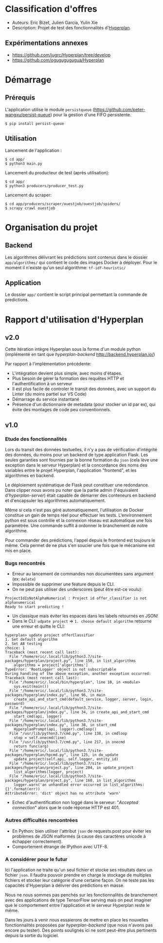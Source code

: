 # Classification d'offres

+ Auteurs: Eric Bizet, Julien Garcia, Yulin Xie
+ Description: Projet de test des fonctionnalités d'[Hyperplan](https://hyperplan.io/index.html). 


## Expérimentations annexes

+ https://github.com/jugrc/Hyperplan/tree/develop
+ https://github.com/ogugugugugua/Hyperplan


# Démarrage

## Prérequis

L'application utilise le module `persistqueue` (https://github.com/peter-wangxu/persist-queue) pour la gestion d'une FIFO persistente.

```console
$ pip install persist-queue
```

## Utilisation

Lancement de l'application :

```console
$ cd app/
$ python3 main.py
```

Lancement du producteur de test (après utilisation):

```console
$ cd app/
$ python3 producers/producer_test.py
```

Lancement du scraper:

```console
$ cd app/producers/scraper/ouestjob/ouestjob/spiders/
$ scrapy crawl ouestjob
```

# Organisation du projet

## Backend

Les algorithmes délivrant les prédictions sont contenus dans le dossier `app/algorithms/` qui contient le code des images Docker à déployer. Pour le moment il n'existe qu'un seul algorithme: `tf-idf-heuristic/`

## Application

Le dossier `app/` contient le script principal permettant la commande de predictions.


# Rapport d'utilisation d'Hyperplan

## v2.0

Cette itération intègre Hyperplan sous la forme d'un module python (implémenté en tant que *hyperplan-backend* http://backend.hyperplan.io/)

Par rapport à l'implémentation précédente:

+ L'intégration devient plus simple, avec moins d'étapes.
+ Plus besoin de gérer la formation des requêtes HTTP et l'authentification à un serveur
+ Il est plus facile de controler le transit des données, avec un support du Linter (du moins partiel sur VS Code)
+ Démarrage du service instantané
+ Présence d'un dictionnaire de metadata (pour stocker un id par ex), qui évite des montages de code peu conventionnels.

## v1.0

### Etude des fonctionnalités

Lors du transit des données textuelles, il n'y a pas de vérification d'intégrité des données, du moins pour un backend de type application Flask. Les seules garanties sont fournies par la bonne formation du `json` (cela lève une exception dans le serveur Hyperplan) et la concordance des noms des variables entre le projet Hyperplan, l'application "frontend", et les algorithmes en backend.

Le déploiement systématique de Flask peut constituer une redondance. Dans clipper nous avons pu noter que la partie admin (l'équivalent d'*hyperplan-server*) était capable de démarrer des conteneurs en backend et d'encapsuler les algorithmes automatiquement.

Même si cela n'est pas géré automatiquement, l'utilisation de Docker constitue un gain de temps réel pour effectuer les tests. L'environnement python est sous contrôle et la connexion réseau est automatique une fois paramétrée. Une commande suffit à ordonner le branchement de notre algorithme.

Pour commander des prédictions, l'appel depuis le frontend est toujours le même. Cela permet de ne plus s'en soucier une fois que le mécanisme est mis en place.

### Bugs rencontrés

+ Erreur au lancement de commandes non documentées sans argument (ex: `delete`)
+ Impossible de supprimer une feature depuis le CLI.
+ On ne peut pas utiliser des underscores (peut être est-ce voulu):

```console
ProjectIdIsNotAlphaNumerical : Project id offer_classifier is not alphanumerical
Ready to start predicting ! 
```

+ Un classique mais éviter les espaces dans les labels retournés en JSON!
+ Dans le CLI: `udpate project` => `1. choose default algorithm` retourne une erreur et quitte le CLI:


```console
hyperplan> update project offerClassifier
1. Set default algorithm
2. Set AB testing
choice: 1
Traceback (most recent call last):
  File "/home/eric/.local/lib/python3.7/site-packages/hyperplan/project.py", line 150, in list_algorithms
    algorithms = project['algorithms']
TypeError: 'RootLogger' object is not subscriptable
During handling of the above exception, another exception occurred:
Traceback (most recent call last):
  File "/home/eric/.local/bin/hyperplan", line 10, in <module>
    sys.exit(main())
  File "/home/eric/.local/lib/python3.7/site-packages/hyperplan/index.py", line 96, in main
    create_api_and_start_cmd(default_service, logger, server, login, password)
  File "/home/eric/.local/lib/python3.7/site-packages/hyperplan/index.py", line 34, in create_api_and_start_cmd
    start_cmd(api, logger)
  File "/home/eric/.local/lib/python3.7/site-packages/hyperplan/index.py", line 38, in start_cmd
    HyperplanPrompt(api, logger).cmdloop()
  File "/usr/lib/python3.7/cmd.py", line 138, in cmdloop
    stop = self.onecmd(line)
  File "/usr/lib/python3.7/cmd.py", line 217, in onecmd
    return func(arg)
  File "/home/eric/.local/lib/python3.7/site-packages/hyperplan/hpcmd.py", line 125, in do_update
    update_project(self.api, self.logger, entity_id)
  File "/home/eric/.local/lib/python3.7/site-packages/hyperplan/project.py", line 204, in update_project
    list_algorithms(logger, project)
  File "/home/eric/.local/lib/python3.7/site-packages/hyperplan/project.py", line 160, in list_algorithms
    logger.warn('an unhandled error occurred in list_algorithms: {}'.format(err))
AttributeError: 'dict' object has no attribute 'warn'
```

+ Echec d'authentification non loggé dans le serveur: "*Accepted connection*" alors que le code réponse HTTP est 401.

### Autres difficultés rencontrées

+ En Python: bien utiliser l'attribut `json` de requests.post pour éviter les problèmes de JSON malformés (à cause des caractères unicode à échapper correctement).
+ Comportement étrange de IPython avec UTF-8.

### A considérer pour le futur

Ici l'application ne traite qu'un seul fichier et stocke ses résultats dans un fichier `json`. Il faudra pouvoir prendre en charge le stockage de multiples fichiers et stocker leur catégorie d'une certaine façon. On ne teste pas les capacités d'Hyperplan à délivrer des prédictions en masse.

Nous ne nous sommes pas penchés sur les fonctionnalités de branchement avec des applications de type TensorFlow serving mais on peut imaginer que le comportement entre l'application et le serveur Hyperplan reste le même.

Dans les jours à venir nous essaierons de mettre en place les nouvelles fonctionnalités proposées par *hyperplan-backend* (que nous n'avons pas encore pu tester). Des points soulignés ici ne sont peut-être plus pertinents depuis la sortie du logiciel.